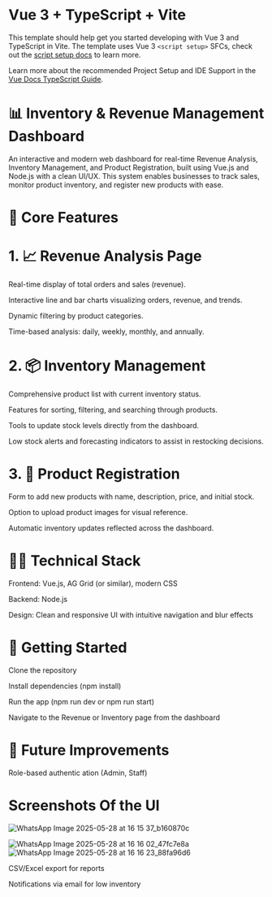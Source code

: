 # Vue 3 + TypeScript + Vite

This template should help get you started developing with Vue 3 and TypeScript in Vite. The template uses Vue 3 `<script setup>` SFCs, check out the [script setup docs](https://v3.vuejs.org/api/sfc-script-setup.html#sfc-script-setup) to learn more.

Learn more about the recommended Project Setup and IDE Support in the [Vue Docs TypeScript Guide](https://vuejs.org/guide/typescript/overview.html#project-setup).
# 📊 Inventory & Revenue Management Dashboard
An interactive and modern web dashboard for real-time Revenue Analysis, Inventory Management, and Product Registration, built using Vue.js and Node.js with a clean UI/UX. This system enables businesses to track sales, monitor product inventory, and register new products with ease.

# 🔧 Core Features
# 1. 📈 Revenue Analysis Page
Real-time display of total orders and sales (revenue).

Interactive line and bar charts visualizing orders, revenue, and trends.

Dynamic filtering by product categories.

Time-based analysis: daily, weekly, monthly, and annually.

# 2. 📦 Inventory Management
Comprehensive product list with current inventory status.

Features for sorting, filtering, and searching through products.

Tools to update stock levels directly from the dashboard.

Low stock alerts and forecasting indicators to assist in restocking decisions.

# 3. 📝 Product Registration
Form to add new products with name, description, price, and initial stock.

Option to upload product images for visual reference.

Automatic inventory updates reflected across the dashboard.

# 🧑‍💻 Technical Stack
Frontend: Vue.js, AG Grid (or similar), modern CSS

Backend: Node.js

Design: Clean and responsive UI with intuitive navigation and blur effects

# 🚀 Getting Started

Clone the repository

Install dependencies (npm install)

Run the app (npm run dev or npm run start)

Navigate to the Revenue or Inventory page from the dashboard


# 📌 Future Improvements
Role-based authentic
ation (Admin, Staff)
# Screenshots Of the UI
![WhatsApp Image 2025-05-28 at 16 15 37_b160870c](https://github.com/user-attachments/assets/4b2a626b-b631-4dfe-a040-52c72720895e)

![WhatsApp Image 2025-05-28 at 16 16 02_47fc7e8a](https://github.com/user-attachments/assets/73a6615e-d938-4433-b949-6a015e79dc4b)![WhatsApp Image 2025-05-28 at 16 16 23_88fa96d6](https://github.com/user-attachments/assets/3bfc1016-83f9-492c-a689-66f299ad34b2)


CSV/Excel export for reports

Notifications via email for low inventory
